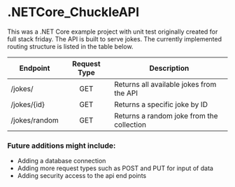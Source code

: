 # .NETCore_ChuckleAPI

This was a .NET Core example project with unit test originally created for full stack friday.  The API is built to serve jokes.  The currently implemented routing structure is listed in the table below.

| Endpoint | Request Type | Description |
|----------|:-------------:|-------------|
| /jokes/ | GET | Returns all available jokes from the API |
| /jokes/{id} | GET | Returns a specific joke by ID |
| /jokes/random | GET | Returns a random joke from the collection |


### Future additions might include:


- Adding a database connection
- Adding more request types such as POST and PUT for input of data
- Adding security access to the api end points
